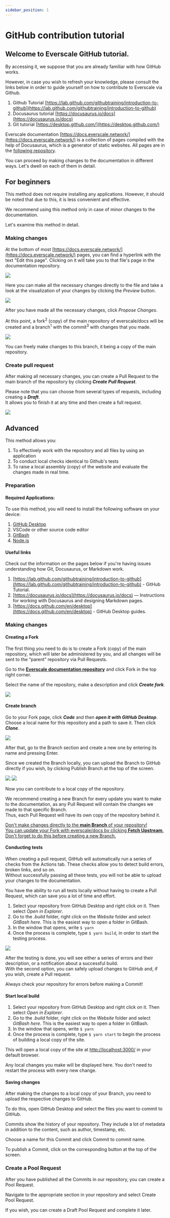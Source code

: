 ```yaml
---
sidebar_position: 1
---
```


# GitHub contribution tutorial

## Welcome to Everscale GitHub tutorial.

By accessing it, we suppose that you are already familiar with how GitHub works.

However, in case you wish to refresh your knowledge, please consult the links below in order to guide yourself on how to contribute to Everscale via Github.

1. Github Tutorial [https://lab.github.com/githubtraining/introduction-to-github](https://lab.github.com/githubtraining/introduction-to-github)
2. Docusaurus tutorial [https://docusaurus.io/docs](https://docusaurus.io/docs)
3. Git tutorial [https://desktop.github.com/](https://desktop.github.com/)

Everscale documentation [https://docs.everscale.network/](https://docs.everscale.network/) is a collection of pages compiled with the help of Docusaurus, which is a generator of static websites. All pages are in the [following repository](https://github.com/everscale-org/docs).

You can proceed by making changes to the documentation in different ways. Let's dwell on each of them in detail.

## For beginners

This method does not require installing any applications. However, it should be noted that due to this, it is less convenient and effective.

We recommend using this method only in case of minor changes to the documentation.

Let's examine this method in detail.

### Making changes

At the bottom of most [https://docs.everscale.network/](https://docs.everscale.network/) pages, you can find a hyperlink with the text "Edit this page". Clicking on it will take you to that file's page in the documentation repository.

![](img/edit-this-page.gif)

Here you can make all the necessary changes directly to the file and take a look at the visualization of your changes by clicking the *Preview* button.

![](img/preview-changes.png)

After you have made all the necessary changes, click *Propose Changes*.

At this point, a fork<sup>2</sup> (copy) of the main repository of everscale/docs will be created and a branch<sup>1</sup> with the commit<sup>3</sup> with changes that you made.

![](img/comparing-changes.png)

You can freely make changes to this branch, it being a copy of the main repository.   

### Create pull request

After making all necessary changes, you can create a Pull Request to the main branch of the repository by clicking ***Create Pull Request***.

Please note that you can choose from several types of requests, including creating a ***Draft***.  
It allows you to finish it at any time and then create a full request.

![](img/open-request.png)

## Advanced

This method allows you:

1. To effectively work with the repository and all files by using an application
2. To conduct local checks identical to Github's tests
3. To raise a local assembly (copy) of the website and evaluate the changes made in real time.

### Preparation

#### Required Applications:

To use this method, you will need to install the following software on your device:

1. [GitHub Desktop](https://desktop.github.com/) 
2. VSCode or other source code editor 
3. [GitBash](https://git-scm.com/downloads) 
4. [Node.js](https://nodejs.org/)

#### Useful links

Check out the information on the pages below if you're having issues understanding how Git, Docusaurus, or Markdown work.

1. [https://lab.github.com/githubtraining/introduction-to-github](https://lab.github.com/githubtraining/introduction-to-github) - GitHub Tutorial.
2. [https://docusaurus.io/docs](https://docusaurus.io/docs) — Instructions for working with Docusaurus and designing Markdown pages.
3. [https://docs.github.com/en/desktop](https://docs.github.com/en/desktop) - GitHub Desktop guides.

### Making changes

#### Creating a Fork

The first thing you need to do is to create a Fork (copy) of the main repository, which will later be administered by you, and all changes will be sent to the “parent” repository via Pull Requests.

Go to the [**Everscale documentation repository**](https://github.com/everscale-org/docs) and click Fork in the top right corner.

Select the name of the repository, make a description and click ***Create fork***.

![](img/making-fork.gif)

#### Create branch

Go to your Fork page, click ***Code*** and then ***open it with GitHub Desktop***.  
Choose a local name for this repository and a path to save it.
Then click ***Clone***.

![](img/open-desktop.png)

After that, go to the Branch section and create a new one by entering its name and pressing Enter.

Since we created the Branch locally, you can upload the Branch to GitHub directly if you wish, by clicking Publish Branch at the top of the screen.


![](img/create-branch-1.png)
![](img/create-branch-2.png)

Now you can contribute to a local copy of the repository.

We recommend creating a new Branch for every update you want to make to the documentation, as any Pull Request will contain the changes we made to that specific Branch.  
Thus, each Pull Request will have its own copy of the repository behind it.

<u>Don't make changes directly to the <b>main Branch</b> of your repository!  
You can update your Fork with everscale/docs by clicking <b><a href="https://docs.github.com/en/pull-requests/collaborating-with-pull-requests/working-with-forks/syncing-a-fork">Fetch Upstream</a></b>.
Don't forget to do this before creating a new Branch.</u>

#### Conducting tests

When creating a pull request, GitHub will automatically run a series of checks from the Actions tab. These checks allow you to detect build errors, broken links, and so on.  
Without successfully passing all these tests, you will not be able to upload your changes to the documentation.

You have the ability to run all tests locally without having to create a Pull Request, which can save you a lot of time and effort.

1. Select your repository from GitHub Desktop and right click on it. Then select *Open in Explorer*.
2. Go to the *.build* folder, right click on the *Website* folder and select *GitBash here*. This is the easiest way to open a folder in GitBash.
3. In the window that opens, write `$ yarn`
4. Once the process is complete, type `$ yarn build`, in order to start the testing process.

![](img/successful-test.png)

After the testing is done, you will see either a series of errors and their description, or a notification about a successful build.  
With the second option, you can safely upload changes to GitHub and, if you wish, create a Pull request.

Always check your repository for errors before making a Commit!

#### Start local build

1. Select your repository from GitHub Desktop and right click on it. Then select *Open in Explorer*.
2. Go to the *.build* folder, right click on the *Website* folder and select *GitBash here*. This is the easiest way to open a folder in GitBash.
3. In the window that opens, write `$ yarn`
4. Once the process is complete, type `$ yarn start` to begin the process of building a local copy of the site.

This will open a local copy of the site at [http://localhost:3000/](http://localhost:3000/) in your default browser.

Any local changes you make will be displayed here. You don't need to restart the process with every new change.

#### Saving changes

After making the changes to a local copy of your Branch, you need to upload the respective changes to GitHub.

To do this, open GitHub Desktop and select the files you want to commit to GitHub.

Commits show the history of your repository. They include a lot of metadata in addition to the content, such as author, timestamp, etc.

Choose a name for this Commit and click Commit to commit name.

To publish a Commit, click on the corresponding button at the top of the screen.

### Create a Pool Request

After you have published all the Commits in our repository, you can create a Pool Request.

Navigate to the appropriate section in your repository and select Create Pool Request.

If you wish, you can create a Draft Pool Request and complete it later.